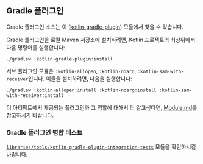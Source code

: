 ## Gradle 플러그인

Gradle 플러그인 소스는 이 ([kotlin-gradle-plugin](./)) 모듈에서 찾을 수 있습니다.

Gradle 플러그인을 로컬 Maven 저장소에 설치하려면, Kotlin 프로젝트의 최상위에서 다음 명령어를 실행합니다:

    ./gradlew :kotlin-gradle-plugin:install
    
서브 플러그인 모듈은 `:kotlin-allopen`, `:kotlin-noarg`, `:kotlin-sam-with-receiver`입니다. 이들을 설치하려면, 다음을 실행합니다:

    ./gradlew :kotlin-allopen:install :kotlin-noarg:install :kotlin-sam-with-receiver:install

이 아티팩트에서 제공되는 플러그인과 그 역할에 대해서 더 알고싶다면, [Module.md](Module.md)를 참고하시기 바랍니다.

### Gradle 플러그인 병합 테스트

[`libraries/tools/kotlin-gradle-plugin-integration-tests`](https://github.com/JetBrains/kotlin/tree/master/libraries/tools/kotlin-gradle-plugin-integration-tests) 모듈을 확인하시길 바랍니다.
